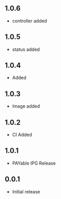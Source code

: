 ## 1.0.6

* controller added

## 1.0.5

* status added

## 1.0.4

* Added

## 1.0.3

* Image added

## 1.0.2

* CI Added

## 1.0.1

* PAYable IPG Release

## 0.0.1

* Initial release
